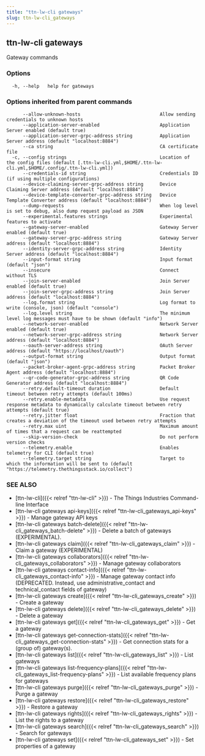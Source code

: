 ```yaml
---
title: "ttn-lw-cli gateways"
slug: ttn-lw-cli_gateways
---
```


## ttn-lw-cli gateways

Gateway commands

### Options

```
  -h, --help   help for gateways
```

### Options inherited from parent commands

```
      --allow-unknown-hosts                             Allow sending credentials to unknown hosts
      --application-server-enabled                      Application Server enabled (default true)
      --application-server-grpc-address string          Application Server address (default "localhost:8884")
      --ca string                                       CA certificate file
  -c, --config strings                                  Location of the config files (default [.ttn-lw-cli.yml,$HOME/.ttn-lw-cli.yml,$HOME/.config/.ttn-lw-cli.yml])
      --credentials-id string                           Credentials ID (if using multiple configurations)
      --device-claiming-server-grpc-address string      Device Claiming Server address (default "localhost:8884")
      --device-template-converter-grpc-address string   Device Template Converter address (default "localhost:8884")
      --dump-requests                                   When log level is set to debug, also dump request payload as JSON
      --experimental.features strings                   Experimental features to activate
      --gateway-server-enabled                          Gateway Server enabled (default true)
      --gateway-server-grpc-address string              Gateway Server address (default "localhost:8884")
      --identity-server-grpc-address string             Identity Server address (default "localhost:8884")
      --input-format string                             Input format (default "json")
      --insecure                                        Connect without TLS
      --join-server-enabled                             Join Server enabled (default true)
      --join-server-grpc-address string                 Join Server address (default "localhost:8884")
      --log.format string                               Log format to write (console, json) (default "console")
      --log.level string                                The minimum level log messages must have to be shown (default "info")
      --network-server-enabled                          Network Server enabled (default true)
      --network-server-grpc-address string              Network Server address (default "localhost:8884")
      --oauth-server-address string                     OAuth Server address (default "https://localhost/oauth")
      --output-format string                            Output format (default "json")
      --packet-broker-agent-grpc-address string         Packet Broker Agent address (default "localhost:8884")
      --qr-code-generator-grpc-address string           QR Code Generator address (default "localhost:8884")
      --retry.default-timeout duration                  Default timeout between retry attempts (default 100ms)
      --retry.enable-metadata                           Use request response metadata to dynamically calculate timeout between retry attempts (default true)
      --retry.jitter float                              Fraction that creates a deviation of the timeout used between retry attempts
      --retry.max uint                                  Maximum amount of times that a request can be reattempted
      --skip-version-check                              Do not perform version checks
      --telemetry.enable                                Enables telemetry for CLI (default true)
      --telemetry.target string                         Target to which the information will be sent to (default "https://telemetry.thethingsstack.io/collect")
```

### SEE ALSO

* [ttn-lw-cli]({{< relref "ttn-lw-cli" >}})	 - The Things Industries Command-line Interface
* [ttn-lw-cli gateways api-keys]({{< relref "ttn-lw-cli_gateways_api-keys" >}})	 - Manage gateway API keys
* [ttn-lw-cli gateways batch-delete]({{< relref "ttn-lw-cli_gateways_batch-delete" >}})	 - Delete a batch of gateways (EXPERIMENTAL).
* [ttn-lw-cli gateways claim]({{< relref "ttn-lw-cli_gateways_claim" >}})	 - Claim a gateway (EXPERIMENTAL)
* [ttn-lw-cli gateways collaborators]({{< relref "ttn-lw-cli_gateways_collaborators" >}})	 - Manage gateway collaborators
* [ttn-lw-cli gateways contact-info]({{< relref "ttn-lw-cli_gateways_contact-info" >}})	 - Manage gateway contact info (DEPRECATED. Instead, use administrative_contact and technical_contact fields of gateway)
* [ttn-lw-cli gateways create]({{< relref "ttn-lw-cli_gateways_create" >}})	 - Create a gateway
* [ttn-lw-cli gateways delete]({{< relref "ttn-lw-cli_gateways_delete" >}})	 - Delete a gateway
* [ttn-lw-cli gateways get]({{< relref "ttn-lw-cli_gateways_get" >}})	 - Get a gateway
* [ttn-lw-cli gateways get-connection-stats]({{< relref "ttn-lw-cli_gateways_get-connection-stats" >}})	 - Get connection stats for a (group of) gateway(s).
* [ttn-lw-cli gateways list]({{< relref "ttn-lw-cli_gateways_list" >}})	 - List gateways
* [ttn-lw-cli gateways list-frequency-plans]({{< relref "ttn-lw-cli_gateways_list-frequency-plans" >}})	 - List available frequency plans for gateways
* [ttn-lw-cli gateways purge]({{< relref "ttn-lw-cli_gateways_purge" >}})	 - Purge a gateway
* [ttn-lw-cli gateways restore]({{< relref "ttn-lw-cli_gateways_restore" >}})	 - Restore a gateway
* [ttn-lw-cli gateways rights]({{< relref "ttn-lw-cli_gateways_rights" >}})	 - List the rights to a gateway
* [ttn-lw-cli gateways search]({{< relref "ttn-lw-cli_gateways_search" >}})	 - Search for gateways
* [ttn-lw-cli gateways set]({{< relref "ttn-lw-cli_gateways_set" >}})	 - Set properties of a gateway

